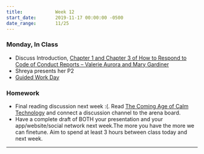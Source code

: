```yaml
---
title:            Week 12
start_date:       2019-11-17 00:00:00 -0500
date_range:       11/25
---
```


### Monday, In Class
- Discuss Introduction, [Chapter 1 and Chapter 3 of How to Respond to Code of Conduct Reports – Valerie Aurora and Mary Gardiner](../assets/readings/code-of-conduct_guide.pdf)
- Shreya presents her P2
- [Guided Work Day](https://paper.dropbox.com/doc/Week-12-Guided-Workday--ApP9u33tjPu5qHd~K8qTACO8AQ-xOaVq5gZOKZtFV2ITN8gP)


### Homework

- Final reading discussion next week :(. Read [The Coming Age of Calm Technology](http://web.archive.org/web/19971011215148/http://www.ubiq.com/hypertext/weiser/acmfuture2endnote.htm) and connect a discussion channel to the arena board.
- Have a complete draft of BOTH your presentation and your app/website/social network next week.The more you have the more we can finetune. Aim to spend at least 3 hours between class today and next week.

---
